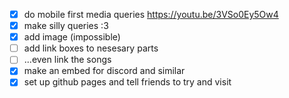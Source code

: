 - [x] do mobile first media queries https://youtu.be/3VSo0Ey5Ow4
- [x] make silly queries :3
- [x] add image (impossible)
- [ ] add link boxes to nesesary parts
- [ ] ...even link the songs
- [x] make an embed for discord and similar
- [x] set up github pages and tell friends to try and visit